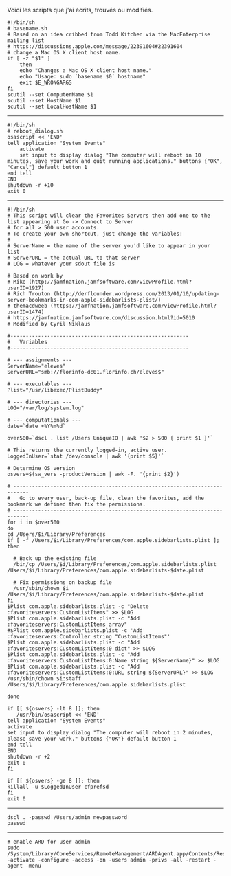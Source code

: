 Voici les scripts que j'ai écrits, trouvés ou modifiés.
    
    #!/bin/sh
    # basename.sh
    # Based on an idea cribbed from Todd Kitchen via the MacEnterprise mailing list
    # https://discussions.apple.com/message/22391604#22391604
    # change a Mac OS X client host name.
    if [ -z "$1" ]
        then
        echo "Changes a Mac OS X client host name."
        echo "Usage: sudo `basename $0` hostname"
        exit $E_WRONGARGS
    fi
    scutil --set ComputerName $1
    scutil --set HostName $1
    scutil --set LocalHostName $1
    
-------

    #!/bin/sh
    # reboot_dialog.sh
    osascript << 'END'
    tell application "System Events"
        activate
        set input to display dialog "The computer will reboot in 10 minutes, save your work and quit running applications." buttons {"OK", "Cancel"} default button 1
    end tell
    END
    shutdown -r +10
    exit 0

----
    #!/bin/sh
    # This script will clear the Favorites Servers then add one to the list appearing at Go -> Connect to Server
    # for all > 500 user accounts. 
    # To create your own shortcut, just change the variables:
    #
    # ServerName = the name of the server you'd like to appear in your list
    # ServerURL = the actual URL to that server
    # LOG = whatever your sdout file is
    
    # Based on work by
    # Mike (http://jamfnation.jamfsoftware.com/viewProfile.html?userID=1927)
    # Rich Trouton (http://derflounder.wordpress.com/2013/01/10/updating-server-bookmarks-in-com-apple-sidebarlists-plist/)
    # themacdweeb (https://jamfnation.jamfsoftware.com/viewProfile.html?userID=1474)
    # https://jamfnation.jamfsoftware.com/discussion.html?id=5010
    # Modified by Cyril Niklaus
    
    #----------------------------------------------------------
    #   Variables
    #----------------------------------------------------------
    
    # --- assignments ---
    ServerName="eleves"
    ServerURL="smb://florinfo-dc01.florinfo.ch/eleves$"
    
    # --- executables ---
    Plist="/usr/libexec/PlistBuddy"
    
    # --- directories ---
    LOG="/var/log/system.log"
    
    # --- computationals ---
    date=`date +%Y%m%d`
    
    over500=`dscl . list /Users UniqueID | awk '$2 > 500 { print $1 }'`
    
    # This returns the currently logged-in, active user.
    LoggedInUser=`stat /dev/console | awk '{print $5}'` 
    
    # Determine OS version
    osvers=$(sw_vers -productVersion | awk -F. '{print $2}')
    
    # ---------------------------------------------------------------------------
    #   Go to every user, back-up file, clean the favorites, add the bookmark we defined then fix the permissions.
    # ---------------------------------------------------------------------------
    for i in $over500
    do
    cd /Users/$i/Library/Preferences
    if [ -f /Users/$i/Library/Preferences/com.apple.sidebarlists.plist ]; then
      
      # Back up the existing file
      /bin/cp /Users/$i/Library/Preferences/com.apple.sidebarlists.plist /Users/$i/Library/Preferences/com.apple.sidebarlists-$date.plist
    
      # Fix permissions on backup file
      /usr/sbin/chown $i /Users/$i/Library/Preferences/com.apple.sidebarlists-$date.plist
    fi
    $Plist com.apple.sidebarlists.plist -c "Delete :favoriteservers:CustomListItems" >> $LOG
    $Plist com.apple.sidebarlists.plist -c "Add :favoriteservers:CustomListItems array"
    #$Plist com.apple.sidebarlists.plist -c 'Add :favoriteservers:Controller string "CustomListItems"'
    $Plist com.apple.sidebarlists.plist -c "Add :favoriteservers:CustomListItems:0 dict" >> $LOG
    $Plist com.apple.sidebarlists.plist -c "Add :favoriteservers:CustomListItems:0:Name string ${ServerName}" >> $LOG
    $Plist com.apple.sidebarlists.plist -c "Add :favoriteservers:CustomListItems:0:URL string ${ServerURL}" >> $LOG
    /usr/sbin/chown $i:staff /Users/$i/Library/Preferences/com.apple.sidebarlists.plist
    
    done
    
    if [[ ${osvers} -lt 8 ]]; then
       /usr/bin/osascript << 'END'
    tell application "System Events"
    activate
    set input to display dialog "The computer will reboot in 2 minutes, please save your work." buttons {"OK"} default button 1
    end tell
    END
    shutdown -r +2
    exit 0
    fi
    
    if [[ ${osvers} -ge 8 ]]; then
    killall -u $LoggedInUser cfprefsd
    fi
    exit 0
-----

    dscl . -passwd /Users/admin newpassword
    passwd
----
    # enable ARD for user admin
    sudo /System/Library/CoreServices/RemoteManagement/ARDAgent.app/Contents/Resources/kickstart -activate -configure -access -on -users admin -privs -all -restart -agent -menu